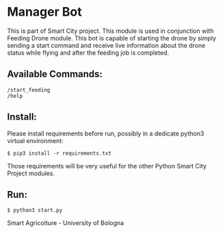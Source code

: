 # Manager Bot
This is part of Smart City project. This module is used in conjunction with Feeding Drone module.
This bot is capable of starting the drone by simply sending a start command and receive live information about the drone status while flying and after the feeding job is completed.

## Available Commands:
```
/start_feeding
/help
```

## Install:
Please install requirements before run, possibly in a dedicate python3 virtual environment:
```
$ pip3 install -r requirements.txt
```
Those requirements will be very useful for the other Python Smart City Project modules.

## Run:
```
$ python3 start.py
```

Smart Agricolture - University of Bologna
